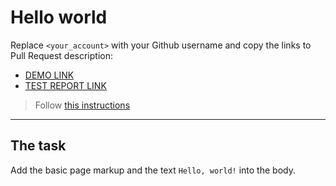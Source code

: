 # Hello world
Replace `<your_account>` with your Github username and copy the links to Pull Request description:
- [DEMO LINK](https://<andrijdudar>.github.io/layout_hello-world/)
- [TEST REPORT LINK](https://<andrijdudar>.github.io/layout_hello-world/report/html_report/)

> Follow [this instructions](https://mate-academy.github.io/layout_task-guideline/#how-to-solve-the-layout-tasks-on-github)
___

## The task 
Add the basic page markup and the text `Hello, world!` into the body.
